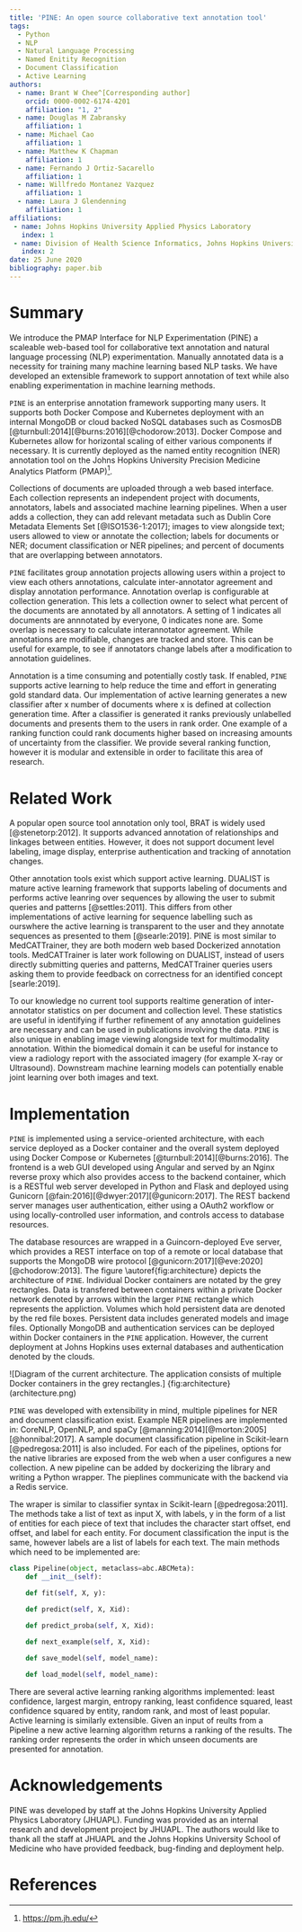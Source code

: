 ```yaml
---
title: 'PINE: An open source collaborative text annotation tool'
tags:
  - Python
  - NLP
  - Natural Language Processing
  - Named Enitity Recognition
  - Document Classification
  - Active Learning
authors:
  - name: Brant W Chee^[Corresponding author]
    orcid: 0000-0002-6174-4201
    affiliation: "1, 2" 
  - name: Douglas M Zabransky
    affiliation: 1
  - name: Michael Cao
    affiliation: 1 
  - name: Matthew K Chapman
    affiliation: 1
  - name: Fernando J Ortiz-Sacarello
    affiliation: 1
  - name: Willfredo Montanez Vazquez
    affiliation: 1
  - name: Laura J Glendenning
    affiliation: 1
affiliations:
 - name: Johns Hopkins University Applied Physics Laboratory
   index: 1
 - name: Division of Health Science Informatics, Johns Hopkins University School of Medicine
   index: 2
date: 25 June 2020
bibliography: paper.bib
---
```

# Summary

We introduce the PMAP Interface for NLP Experimentation (PINE) a scaleable web-based tool for collaborative text annotation and natural language processing (NLP) experimentation.  Manually annotated data is a necessity for training many machine learning based NLP tasks.  We have developed an extensible framework to support annotation of text while also enabling experimentation in machine learning methods.  

`PINE` is an enterprise annotation framework supporting many users.  It supports both Docker Compose and Kubernetes deployment with an internal MongoDB or cloud backed NoSQL databases such as CosmosDB [@turnbull:2014][@burns:2016][@chodorow:2013].  Docker Compose and Kubernetes allow for horizontal scaling of either various components if necessary. It is currently deployed as the named entity recognition (NER) annotation tool on the Johns Hopkins University Precision Medicine Analytics Platform (PMAP)[^1].

Collections of documents are uploaded through a web based interface.  Each collection represents an independent project with documents, annotators, labels and associated machine learning pipelines.   When a user adds a collection, they can add relevant metadata such as Dublin Core Metadata Elements Set [@ISO1536-1:2017]; images to view alongside text; users allowed to view or annotate the collection; labels for documents or NER; document classification or NER pipelines; and percent of documents that are overlapping between annotators.  

`PINE` facilitates group annotation projects allowing users within a project to view each others annotations, calculate inter-annotator agreement and display annotation performance.  Annotation overlap is configurable at collection generation.  This lets a collection owner to select what percent of the documents are annotated by all annotators.  A setting of 1 indicates all documents are annnotated by everyone, 0 indicates none are. Some overlap is necessary to calculate interannotator agreement. While annotations are modifiable, changes are tracked and store. This can be useful for example, to see if annotators change labels after a modification to annotation guidelines.   

Annotation is a time consuming and potentially costly task. If enabled, `PINE` supports active learning to help reduce the time and effort in generating gold standard data.  Our implementation of active learning generates a new classifier after x number of documents where x is defined at collection generation time.  After a classifier is generated it ranks previously unlabelled documents and presents them to the users in rank order.  One example of a ranking function could rank documents higher based on increasing amounts of uncertainty from the classifier.  We provide several ranking function, however it is modular and extensible in order to facilitate this area of research.


[^1]: https://pm.jh.edu/

# Related Work
A popular open source tool annotation only tool, BRAT is widely used [@stenetorp:2012].  It supports advanced annotation of relationships and linkages between entities.  However, it does not support document level labeling, image display, enterprise authentication and tracking of annotation changes. 

Other annotation tools exist which support active learning. DUALIST is mature active learning framework that supports labeling of documents and performs active leanring over sequences by allowing the user to submit queries and patterns [@settles:2011].  This differs from other implementations of active learning for sequence labelling such as ourswhere the active learning is transparent to the user and they annotate sequences as presented to them [@searle:2019].  PINE is most similar to MedCATTrainer, they are both modern web based Dockerized annotation tools.  MedCATTrainer is later work following on DUALIST, instead of users directly submitting queries and patterns, MedCATTrainer queries users asking them to provide feedback on correctness for an identified concept [searle:2019].  

To our knowledge no current tool supports realtime generation of inter-annotator statistics on per document and collection level.  These statistics are useful in identifying if further refinement of any annotation guidelines are necessary and can be used in publications involving the data.  `PINE` is also unique in enabling image viewing alongside text for multimodality annotation.  Within the biomedical domain it can be useful for instance to view a radiology report with the associated imagery (for example X-ray or Ultrasound). Downstream machine learning models can potentially enable joint learning over both images and text.  

# Implementation
`PINE` is implemented using a service-oriented architecture, with each service deployed as a Docker container and the overall system deployed using Docker Compose or Kubernetes [@turnbull:2014][@burns:2016].  The frontend is a web GUI developed using Angular and served by an Nginx reverse proxy which also provides access to the backend container, which is a RESTful web server developed in Python and Flask and deployed using Gunicorn [@fain:2016][@dwyer:2017][@gunicorn:2017].  The REST backend server manages user authentication, either using a OAuth2 workflow or using locally-controlled user information, and controls access to database resources.

The database resources are wrapped in a Guincorn-deployed Eve server, which provides a REST interface on top of a remote or local database that supports the MongoDB wire protocol [@gunicorn:2017][@eve:2020][@chodorow:2013]. The figure \autoref{fig:architecture} depicts the architecture of `PINE`.  Individual Docker containers are notated by the grey rectangles.  Data is transfered between containers within a private Docker network denoted by arrows within the larger `PINE` rectangle which represents the appliction.  Volumes which hold persistent data are denoted by the red file boxes.  Persistent data includes generated models and image files.  Optionally MongoDB and authentication services can be deployed within Docker containers in the `PINE` application.  However, the current deployment at Johns Hopkins uses external databases and authentication denoted by the clouds.  

![Diagram of the current architecture.  The application consists of multiple Docker containers in the grey rectangles.] {fig:architecture}(architecture.png)
<!--
Figures can be included like this:
![Caption for example figure.\label{fig:example}](figure.png)
and referenced from text using \autoref{fig:example}.
-->

`PINE` was developed with extensibility in mind, multiple pipelines for NER and document classification exist. Example NER pipelines are implemented in: CoreNLP, OpenNLP, and spaCy [@manning:2014][@morton:2005][@honnibal:2017].  A sample document classification pipeline in Scikit-learn [@pedregosa:2011] is also included.  For each of the pipelines, options for the native libraries are exposed from the web when a user configures a new collection.  A new pipeline can be added by dockerizing the library and writing a Python wrapper. The pieplines communicate with the backend via a Redis service.

The wraper is similar to classifier syntax in Scikit-learn [@pedregosa:2011].  The methods take a list of text as input X, with labels, y in the form of a list of entities for each piece of text that includes the character start offset, end offset, and label for each entity.  For document classification the input is the same, however labels are a list of labels for each text.  The main methods which need to be implemented are:

```python
class Pipeline(object, metaclass=abc.ABCMeta):
    def __init__(self):

    def fit(self, X, y):

    def predict(self, X, Xid):

    def predict_proba(self, X, Xid):

    def next_example(self, X, Xid):

    def save_model(self, model_name):
    
    def load_model(self, model_name):
```

There are several active learning ranking algorithms implemented: least confidence, largest margin, entropy ranking, least confidence squared, least confidence squared by entity, random rank, and most of least popular.  Active learning is similarly extensible.  Given an input of reults from a Pipeline a new active learning algorithm returns a ranking of the results.  The ranking order represents the order in which unseen documents are presented for annotation.  

# Acknowledgements

PINE was developed by staff at the Johns Hopkins University Applied Physics Laboratory (JHUAPL).  Funding was provided as an internal research and development project by JHUAPL.  The authors would like to thank all the staff at JHUAPL and the Johns Hopkins University School of Medicine who have provided feedback, bug-finding and deployment help.  

# References

